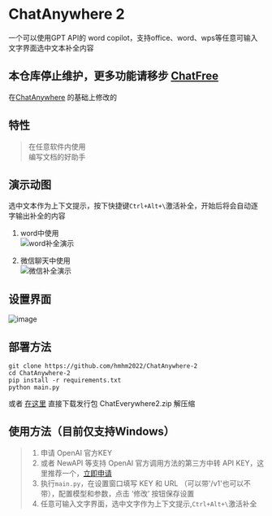 # ChatAnywhere 2
一个可以使用GPT API的 word copilot，支持office、word、wps等任意可输入文字界面选中文本补全内容

## 本仓库停止维护，更多功能请移步 [ChatFree](https://github.com/hmhm2022/ChatFree)

 在[ChatAnywhere](https://github.com/LiangYang666/ChatAnywhere)  的基础上修改的
 
## 特性
> 在任意软件内使用  
> 编写文档的好助手  

## 演示动图
选中文本作为上下文提示，按下快捷键`Ctrl+Alt+\`激活补全，开始后将会自动逐字输出补全的内容
1. word中使用  
![word补全演示](https://user-images.githubusercontent.com/38237931/230600283-d0b5e55f-5b07-44fa-b8e6-751ce300d1ee.gif)

2. 微信聊天中使用  
![微信补全演示](https://user-images.githubusercontent.com/38237931/230600251-4a39728c-6689-49d5-9b05-9bec6df0b6cc.gif)

## 设置界面
![image](https://github.com/user-attachments/assets/cbdc199a-e6d1-47be-bf7c-b78ced6e0e0c)

## 部署方法
```
git clone https://github.com/hmhm2022/ChatAnywhere-2
cd ChatAnywhere-2
pip install -r requirements.txt
python main.py

```
或者 [在这里](https://github.com/hmhm2022/ChatAnywhere-2/releases) 直接下载发行包 ChatEverywhere2.zip 解压缩

## 使用方法（目前仅支持Windows）
> 1. 申请 OpenAI 官方KEY
> 2. 或者 NewAPI 等支持 OpenAI 官方调用方法的第三方中转 API KEY，这里推荐一个，[立即申请](https://github.com/chatanywhere/GPT_API_free)
> 3. 执行`main.py`，在设置窗口填写 KEY 和 URL （可以带'/v1'也可以不带），配置模型和参数，点击 ‘修改’ 按钮保存设置
> 4. 任意可输入文字界面，选中文字作为上下文提示,`Ctrl+Alt+\`激活补全



